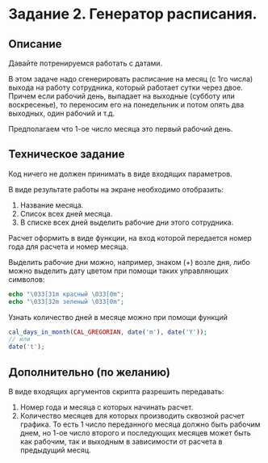# Задание 2. Генератор расписания. 

## Описание
Давайте потренируемся работать с датами. 

В этом задаче надо сгенерировать расписание на месяц (с 1го числа) выхода на работу сотрудника, 
который работает сутки через двое. Причем если рабочий день, выпадает на выходные (субботу или воскресенье), 
то переносим его на понедельник и потом опять два выходных, один рабочий и т.д.  

Предполагаем что 1-ое число месяца это первый рабочий день. 

## Техническое задание
Код ничего не должен принимать в виде входящих параметров. 

В виде результате работы на экране необходимо отобразить:
1. Название месяца.
1. Список всех дней месяца.
1. В списке всех дней выделить рабочие дни этого сотрудника.

Расчет оформить в виде функции, на вход которой передается номер года для расчета и номер месяца.

Выделить рабочие дни можно, например, знаком (+) возле дня, либо можно выделить дату цветом
при помощи таких управляющих символов:
```php
echo "\033[31m красный \033[0m";
echo "\033[32m зеленый \033[0m";
```

Узнать количество дней в месяце можно при помощи функций 
```php
cal_days_in_month(CAL_GREGORIAN, date('m'), date('Y'));
// или
date('t');
```

## Дополнительно (по желанию)
В виде входящих аргументов скрипта разрешить передавать:
 1. Номер года и месяца с которых начинать расчет.
 1. Количество месяцев для которых производить сквозной расчет графика. 
То есть 1 число переданного месяца должно быть рабочим днем, но 1-ое число второго и последующих месяцев
может быть как рабочим, так и выходным в зависимости от расчета в предыдущий месяц.   





